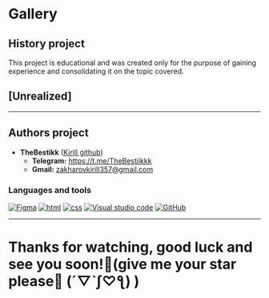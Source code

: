 # Gallery
## History project
This project is educational and was created only for the purpose of gaining experience and consolidating it on the topic covered.
## [Unrealized]
___
## Authors project
* __TheBestikk__ ([Kirill github](https://github.com/TheBestikk))
    * __Telegram:__ https://t.me/TheBestiikkk
    * __Gmail:__ zakharovkirill357@gmail.com
### Languages and tools
[![Figma](https://img.shields.io/badge/figma-o?style=for-the-badge&logo=Figma&logoColor=white)]()
[![html](https://img.shields.io/badge/html-orange?style=for-the-badge&logo=html5&logoColor=white)]()
[![css](https://img.shields.io/badge/css-1DA1F2?style=for-the-badge&logo=css3&logoColor=white)]()
[![Visual studio code](https://img.shields.io/badge/vs_code-1DA1F2?style=for-the-badge&logo=VScode&logoColor=white)]()
[![GitHub](https://img.shields.io/badge/github-black?style=for-the-badge&logo=github&logoColor=white)]()
___
# __Thanks for watching, good luck and see you soon!👋(give me your star please🌟 (´▽`ʃ♡ƪ) )__
